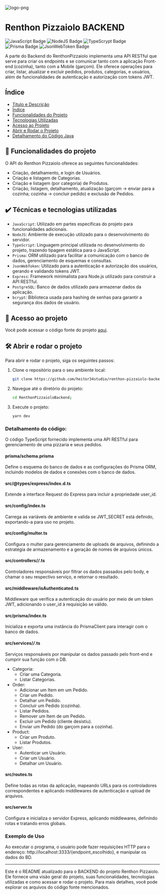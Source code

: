 
![logo-png](https://github.com/user-attachments/assets/82e0430f-b09b-4d7c-9f18-76abe6830b10)

# Renthon Pizzaiolo BACKEND
![JavaScript Badge](https://img.shields.io/badge/JavaScript-ffff00?style=for-the-badge&logo=JavaScript&logoColor=black) ![NodeJS Badge](https://img.shields.io/badge/NodeJS-88cc34?style=for-the-badge&logo=nodedotjs&logoColor=black) ![TypeScrypt Badge](https://img.shields.io/badge/TypeScrypt-387ccc?style=for-the-badge&logo=typescript&logoColor=white) ![Prisma Badge](https://img.shields.io/badge/Prisma-183c54?style=for-the-badge&logo=Prisma&logoColor=white) ![JsonWebToken Badge](https://img.shields.io/badge/JsonWebToken-fb0960?style=for-the-badge&logo=jsonwebtokens&logoColor=white)

A parte do Backend do RenthonPizzaiolo implementa uma API RESTful que serve para criar os endpoints e se comunicar tanto com a aplicação Front-end (cozinha), tanto com a Mobile (garçom). Ele oferece operações para criar, listar, atualizar e excluir pedidos, produtos, categorias, e usuários, além de funcionalidades de autenticação e autorização com tokens JWT.

## Índice 

* [Título e Descrição](#Renthon-Pizzaiolo-BACKEND)
* [Índice](#índice)
* [Funcionalidades do Projeto](#-funcionalidades-do-projeto)
* [Tecnologias Utilizadas](#%EF%B8%8F-técnicas-e-tecnologias-utilizadas)
* [Acesso ao Projeto](#-acesso-ao-projeto)
* [Abrir e Rodar o Projeto](#%EF%B8%8F-abrir-e-rodar-o-projeto)
* [Detalhamento do Código Java](#-detalhamento-do-código)

## 🔨 Funcionalidades do projeto

O API do Renthon Pizzaiolo oferece as seguintes funcionalidades:

- Criação, detalhamento, e login de Usuários.
- Criação e listagem de Categorias.
- Criação e listagem (por categoria) de Produtos.
- Criação, listagem, detalhamento, atualização (garçom -> enviar para a cozinha; cozinha -> concluir pedido) e exclusão de Pedidos.

## ✔️ Técnicas e tecnologias utilizadas

- `JavaScript`: Utilizado em partes específicas do projeto para funcionalidades adicionais.
- `NodeJS`: Ambiente de execução utilizado para o desenvolvimento do servidor.
- `TypeScript`: Linguagem principal utilizada no desenvolvimento do projeto, trazendo tipagem estática para o JavaScript.
- `Prisma`: ORM utilizado para facilitar a comunicação com o banco de dados, gerenciamento de esquemas e consultas.
- `JsonWebToken`: Utilizado para a autenticação e autorização dos usuários, gerando e validando tokens JWT.
- `Express`: Framework minimalista para Node.js utilizado para construir a API RESTful.
- `PostgreSQL`: Banco de dados utilizado para armazenar dados da aplicação.
- `bcrypt`: Biblioteca usada para hashing de senhas para garantir a segurança dos dados de usuário.

## 📁 Acesso ao projeto

Você pode acessar o código fonte do projeto [aqui](https://github.com/heitor34studio/renthon-pizzaiolo-backend/tree/main/src).

## 🛠️ Abrir e rodar o projeto

Para abrir e rodar o projeto, siga os seguintes passos:

1. Clone o repositório para o seu ambiente local:
    ```sh
    git clone https://github.com/heitor34studio/renthon-pizzaiolo-backend.git
    ```

2. Navegue até o diretório do projeto:
    ```sh
    cd RenthonPizzaioloBackend;
    ```

3. Execute o projeto:
    ```sh
    yarn dev
    ```

### Detalhamento do código:

O código TypeScript fornecido implementa uma API RESTful para gerenciamento de uma pizzaria e seus pedidos.

#### prisma/schema.prisma
Define o esquema do banco de dados e as configurações do Prisma ORM, incluindo modelos de dados e conexões com o banco de dados.

#### src/@types/express/index.d.ts
Extende a interface Request do Express para incluir a propriedade user_id.

#### src/config/index.ts
Carrega as variáveis de ambiente e valida se JWT_SECRET está definido, exportando-a para uso no projeto.

#### src/config/multer.ts
Configura o multer para gerenciamento de uploads de arquivos, definindo a estratégia de armazenamento e a geração de nomes de arquivos únicos.

#### src/controllers/*/*.ts
Controladores responsáveis por filtrar os dados passados pelo body, e chamar o seu respectivo serviço, e retornar o resultado.

#### src/middleware/isAuthenticated.ts
Middleware que verifica a autenticação do usuário por meio de um token JWT, adicionando o user_id à requisição se válido.

#### src/prisma/index.ts
Inicializa e exporta uma instância do PrismaClient para interagir com o banco de dados.

#### src/services/*/*.ts
Serviços responsáveis por manipular os dados passado pelo front-end e cumprir sua função com o DB. 
- Categoria:
  - Criar uma Categoria.
  - Listar Categorias.
- Order:
  - Adicionar um Item em um Pedido.
  - Criar um Pedido.
  - Detalhar um Pedido.
  - Concluir um Pedido (cozinha).
  - Listar Pedidos.
  - Remover um Item de um Pedido.
  - Excluir um Pedido (cliente desistiu).
  - Enviar um Pedido (do garçom para a cozinha).
- Product:
  - Criar um Produto.
  - Listar Produtos.
- User:
  - Autenticar um Usuário.
  - Criar um Usuário.
  - Detalhar um Usuário.

#### src/routes.ts
Define todas as rotas da aplicação, mapeando URLs para os controladores correspondentes e aplicando middlewares de autenticação e upload de arquivos.

#### src/server.ts
Configura e inicializa o servidor Express, aplicando middlewares, definindo rotas e tratando erros globais.

### Exemplo de Uso
Ao executar o programa, o usuário pode fazer requisições HTTP para o endereço: http://localhost:3333/{endpoint_escolhido}, e manipular os dados do BD.

---

Este é o README atualizado para o BACKEND do projeto Renthon Pizzaiolo. Ele fornece uma visão geral do projeto, suas funcionalidades, tecnologias utilizadas e como acessar e rodar o projeto. Para mais detalhes, você pode explorar os arquivos do código fonte mencionados.
